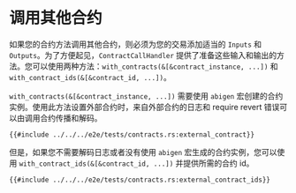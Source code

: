 # 调用其他合约

如果您的合约方法调用其他合约，则必须为您的交易添加适当的 `Inputs` 和 `Outputs`。为了方便起见，`ContractCallHandler` 提供了准备这些输入和输出的方法。您可以使用两种方法：`with_contracts(&[&contract_instance, ...])` 和 `with_contract_ids(&[&contract_id, ...])`。

`with_contracts(&[&contract_instance, ...])` 需要使用 `abigen` 宏创建的合约实例。使用此方法设置外部合约时，来自外部合约的日志和 require revert 错误可以由调用合约传播和解码。

```rust,ignore
{{#include ../../../e2e/tests/contracts.rs:external_contract}}
```

但是，如果您不需要解码日志或者没有使用 `abigen` 宏生成的合约实例，您可以使用 `with_contract_ids(&[&contract_id, ...])` 并提供所需的合约 id。

```rust,ignore
{{#include ../../../e2e/tests/contracts.rs:external_contract_ids}}
```
